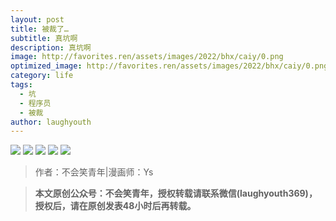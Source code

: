 ```yaml
---
layout: post
title: 被裁了…
subtitle: 真坑啊
description: 真坑啊
image: http://favorites.ren/assets/images/2022/bhx/caiy/0.png
optimized_image: http://favorites.ren/assets/images/2022/bhx/caiy/0.png
category: life
tags:
  - 坑
  - 程序员
  - 被裁
author: laughyouth
---
```


![](http://favorites.ren/assets/images/2022/bhx/caiy/1.jpg)
![](http://favorites.ren/assets/images/2022/bhx/caiy/2.jpg)
![](http://favorites.ren/assets/images/2022/bhx/caiy/3.jpg)
![](http://favorites.ren/assets/images/2022/bhx/caiy/4.jpg)
![](http://favorites.ren/assets/images/2022/bhx/caiy/5.jpg)

>作者：不会笑青年|漫画师：Ys

>**本文原创公众号：不会笑青年，授权转载请联系微信(laughyouth369)，授权后，请在原创发表48小时后再转载。**
